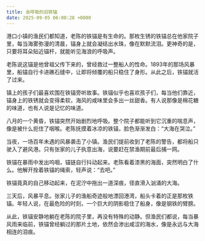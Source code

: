 ```yaml
---
title: 会呼吸的旧铁锚
date: 2025-09-05 06:00:28 +0800
---
```


港口小镇的渔民们都知道，老陈的铁锚是有生命的。那枚生锈的铁锚总在他家院子里，每当海雾弥漫的清晨，锚身上就会凝结出水珠，像在默默流泪。更神奇的是，只要将耳朵贴近锚杆，就能听见海浪的呼吸声。

老陈说这锚是他曾祖父传下来的，曾经救过一整船人的性命。1893年的那场风暴里，船锚自行卡进礁石缝中，让即将倾覆的船只稳住了身形。从此之后，铁锚就活了过来。

镇上的孩子们最喜欢围在铁锚旁听故事。铁锚似乎也喜欢孩子们，每当他们靠近，锚身上的铁锈就会变得柔软，海风的咸味里会多出一丝甜香。有人说那像是棉花糖的味道，也有人说是记忆的味道。

八月的一个黄昏，铁锚突然开始剧烈地呼吸。整个院子都能听到它沉重的喘息声，像是被什么扼住了咽喉。老陈抚摸着冰凉的铁锚，脸色渐渐发白：“大海在哭泣。”

当夜，一场百年未遇的风暴袭击了小镇。渔民们提前收到了老陈的警告，都将船只驶入了避风港。只有张家的儿子执意出海，说要赶在禁渔期前最后捕一网。

铁锚在暴雨中发出呜咽，锚链自行抖动起来。老陈看着漆黑的海面，突然明白了什么。他解开拴着铁锚的绳索，轻声说：“去吧。”

铁锚竟真的自己移动起来，在泥泞中拖出一道深痕，径直滑入汹涌的大海。

三天后，风暴平息。张家儿子的渔船奇迹般地漂回港湾，船头卡着的正是那枚铁锚。年轻人说，在最危险的时刻，一个巨大的阴影稳住了船身，像是钢铁的臂膀。

从此，铁锚安静地躺在老陈的院子里，再没有特殊的动静。但渔民们都说，每当暴风雨来临前，铁锚曾经躺过的那片土地，依然会渗出咸涩的海水，像是永远与大海相连的泪痕。
